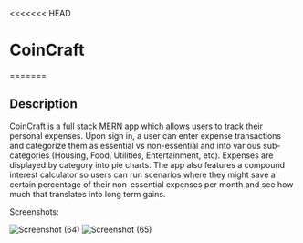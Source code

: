 <<<<<<< HEAD
# CoinCraft
=======


  ## Description

  CoinCraft is a full stack MERN app which allows users to track their personal expenses. Upon sign in, a user can enter expense transactions and categorize them as essential vs non-essential and into various sub-categories (Housing, Food, Utilities, Entertainment, etc). Expenses are displayed by category into pie charts. The app also features a compound interest calculator so users can run scenarios where they might save a certain percentage of their non-essential expenses per month and see how much that translates into long term gains.

  Screenshots:

![Screenshot (64)](https://github.com/user-attachments/assets/550db04f-6895-4c2e-a2c2-1e90cf078db1)
![Screenshot (65)](https://github.com/user-attachments/assets/e046f349-85ae-4f0c-80ac-90f09969b3fa)


  


  
 


  

